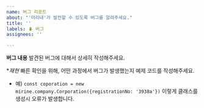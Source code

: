 ```yaml
---
name: 버그 리포트
about: "'미리내'가 발전할 수 있도록 버그를 알려주세요."
title: ''
labels: 🪲 버그
assignees: ''

---
```


**버그 내용**
발견된 버그에 대해서 상세히 작성해주세요.

**재현*
빠른 확인을 위해, 어떤 과정에서 버그가 발생했는지 예제 코드를 작성해주세요.

* 예) `const coporation = new mirine.company.Corporation({registrationNo: '3938a'})` 이렇게 클래스를 생성시 오류가 발생합니다.
